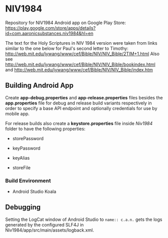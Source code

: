 # NIV1984

Repository for NIV1984 Android app on Google Play Store: https://play.google.com/store/apps/details?id=com.aaronicsubstances.niv1984&hl=en

The text for the Holy Scriptures in NIV 1984 version were taken from links similar to the one below for Paul's second letter to Timothy: 
http://web.mit.edu/jywang/www/cef/Bible/NIV/NIV_Bible/2TIM+1.html
Also see http://web.mit.edu/jywang/www/cef/Bible/NIV/NIV_Bible/bookindex.html and http://web.mit.edu/jywang/www/cef/Bible/NIV/NIV_Bible/index.htm


## Building Android App

Create **app-debug.properties** and **app-release.properties** files besides the **app.properties** file for debug and release build variants respectively in order to specify a base API endpoint and optionally credentials for use by mobile app.

For release builds also create a **keystore.properties** file inside *Niv1984* folder to have the following properties:

* storePassword

* keyPassword

* keyAlias

* storeFile

### Build Environment

* Android Studio Koala


## Debugging

Setting the LogCat window of Android Studio to `name:: c.a.n.` gets the logs generated by the configured SLF4J in Niv1984/app/src/main/assets/logback.xml.
